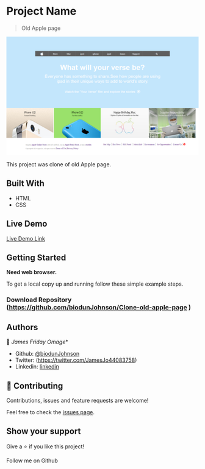 # Project Name

> Old Apple page

![Screenshot of the page](apple.png)


This project was clone of old Apple page.

## Built With

- HTML
- CSS

## Live Demo

[Live Demo Link](https://raw.githack.com/biodunJohnson/Clone-old-apple-page/master/index.html)


## Getting Started

**Need web browser.**

To get a local copy up and running follow these simple example steps.


### Download Repository (https://github.com/biodunJohnson/Clone-old-apple-page )


## Authors

👤 *James Friday Omage**

- Github: [@biodunJohnson](https://github.com/biodunJohnson)
- Twitter: (https://twitter.com/JamesJo44083758)
- Linkedin: [linkedin](https://www.linkedin.com/in/friday-omage-299a04b4/)



## 🤝 Contributing

Contributions, issues and feature requests are welcome!

Feel free to check the [issues page](https://github.com/biodunJohnson/Clone-old-apple-page/issues/1).

## Show your support

Give a ⭐️ if you like this project!

Follow me on Github
